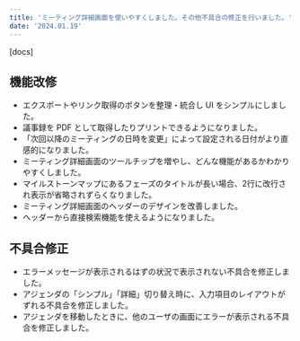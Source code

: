 ```yaml
---
title: 'ミーティング詳細画面を使いやすくしました。その他不具合の修正を行いました。'
date: '2024.01.19'
---
```


[docs]

## 機能改修

- エクスポートやリンク取得のボタンを整理・統合し UI をシンプルにしました。
- 議事録を PDF として取得したりプリントできるようになりました。
- 「次回以降のミーティングの日時を変更」によって設定される日付がより直感的になりました。
- ミーティング詳細画面のツールチップを増やし、どんな機能があるかわかりやすくしました。
- マイルストーンマップにあるフェーズのタイトルが長い場合、2行に改行され表示が省略されずらくなりました。
- ミーティング詳細画面のヘッダーのデザインを改善しました。
- ヘッダーから直接検索機能を使えるようになりました。

## 不具合修正

- エラーメッセージが表示されるはずの状況で表示されない不具合を修正しました。
- アジェンダの「シンプル」「詳細」切り替え時に、入力項目のレイアウトがずれる不具合を修正しました。
- アジェンダを移動したときに、他のユーザの画面にエラーが表示される不具合を修正しました。


